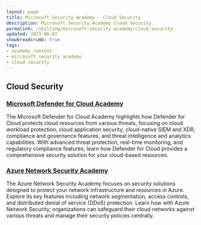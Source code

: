 ```yaml
---
layout: page
title: Microsoft Security Academy - Cloud Security
description: Microsoft Security Academy Cloud Security.
permalink: /skilling/microsoft-security-academy/cloud-security
updated: 2023-06-07
showbreadcrumb: true
tags: 
- academy content
- microsoft security academy
- cloud security
---
```


## Cloud Security

### [Microsoft Defender for Cloud Academy](/PartnerResources/skilling/microsoft-security-academy/defender-academy)
The Microsoft Defender for Cloud Academy highlights how Defender for Cloud protects cloud resources from various threats, focusing on cloud workload protection, cloud application security, cloud-native SIEM and XDR, compliance and governance features, and threat intelligence and analytics capabilities. With advanced threat protection, real-time monitoring, and regulatory compliance features, learn how Defender for Cloud provides a comprehensive security solution for your cloud-based resources.

### [Azure Network Security Academy](/PartnerResources/skilling/microsoft-security-academy/network-academy)
The Azure Network Security Academy focuses on security solutions designed to protect your network infrastructure and resources in Azure. Explore its key features including network segmentation, access controls, and distributed denial of service (DDoS) protection. Learn how with Azure Network Security, organizations can safeguard their cloud networks against various threats and manage their security policies centrally.